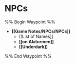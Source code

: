 # NPCs
%% Begin Waypoint %%
- **[[Game Notes/NPCs/NPCs]]**
	- [[List of Names]]
	- **[[on Alaturmen]]**
	- **[[Underdark]]**

%% End Waypoint %%
